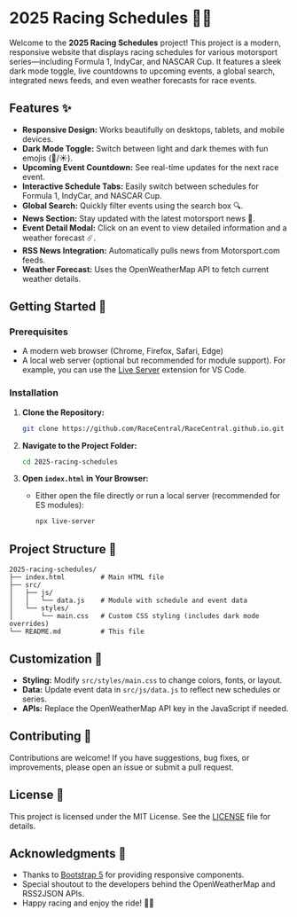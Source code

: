 # 2025 Racing Schedules 🚗🏁

Welcome to the **2025 Racing Schedules** project! This project is a modern, responsive website that displays racing schedules for various motorsport series—including Formula 1, IndyCar, and NASCAR Cup. It features a sleek dark mode toggle, live countdowns to upcoming events, a global search, integrated news feeds, and even weather forecasts for race events.

## Features ✨

- **Responsive Design:** Works beautifully on desktops, tablets, and mobile devices.
- **Dark Mode Toggle:** Switch between light and dark themes with fun emojis (🌙/☀️).
- **Upcoming Event Countdown:** See real-time updates for the next race event.
- **Interactive Schedule Tabs:** Easily switch between schedules for Formula 1, IndyCar, and NASCAR Cup.
- **Global Search:** Quickly filter events using the search box 🔍.
- **News Section:** Stay updated with the latest motorsport news 📰.
- **Event Detail Modal:** Click on an event to view detailed information and a weather forecast ☄️.
- **RSS News Integration:** Automatically pulls news from Motorsport.com feeds.
- **Weather Forecast:** Uses the OpenWeatherMap API to fetch current weather details.

## Getting Started 🚀

### Prerequisites

- A modern web browser (Chrome, Firefox, Safari, Edge)
- A local web server (optional but recommended for module support). For example, you can use the [Live Server](https://marketplace.visualstudio.com/items?itemName=ritwickdey.LiveServer) extension for VS Code.

### Installation

1. **Clone the Repository:**

   ```bash
   git clone https://github.com/RaceCentral/RaceCentral.github.io.git
   ```

2. **Navigate to the Project Folder:**

   ```bash
   cd 2025-racing-schedules
   ```

3. **Open `index.html` in Your Browser:**

   - Either open the file directly or run a local server (recommended for ES modules):

     ```bash
     npx live-server
     ```

## Project Structure 💁

```
2025-racing-schedules/
├── index.html         # Main HTML file
├── src/
│   ├── js/
│   │   └── data.js    # Module with schedule and event data
│   └── styles/
│       └── main.css   # Custom CSS styling (includes dark mode overrides)
└── README.md          # This file
```

## Customization 🎨

- **Styling:** Modify `src/styles/main.css` to change colors, fonts, or layout.
- **Data:** Update event data in `src/js/data.js` to reflect new schedules or series.
- **APIs:** Replace the OpenWeatherMap API key in the JavaScript if needed.

## Contributing 🤝

Contributions are welcome! If you have suggestions, bug fixes, or improvements, please open an issue or submit a pull request.

## License 📝

This project is licensed under the MIT License. See the [LICENSE](LICENSE) file for details.

## Acknowledgments 🙏

- Thanks to [Bootstrap 5](https://getbootstrap.com/) for providing responsive components.
- Special shoutout to the developers behind the OpenWeatherMap and RSS2JSON APIs.
- Happy racing and enjoy the ride! 🚗🏁

